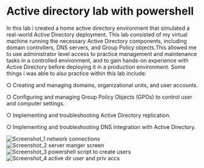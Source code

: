 # Active directory lab with powershell
<body> In this lab i created a home active directory environment that simulated a real-world Active Directory deployment. This lab consisted of my virtual machine running the necessary Active Directory components, including domain controllers, DNS servers, and Group Policy objects.This allowed me to use administrator level access to practice management and maintenance tasks in a controlled environment, and to gain hands-on experience with Active Directory before deploying it in a production environment. Some things i was able to also practice within this lab include:

○ Creating and managing domains, organizational units, and user accounts.

○ Configuring and managing Group Policy Objects (GPOs) to control user and computer settings.

○ Implementing and troubleshooting Active Directory replication.

○ Implementing and troubleshooting DNS integration with Active Directory.

![Screenshot_1  network connections](https://user-images.githubusercontent.com/121117376/214211440-d60d2b75-9fe4-4157-ac6c-465a3ed6d256.png)
![Screenshot_2 server manger screen](https://user-images.githubusercontent.com/121117376/214211624-02fe964b-f6f3-4815-9978-c003672ab701.png)
![Screenshot_3 powershell script to create users](https://user-images.githubusercontent.com/121117376/214211672-68574abb-3fce-47be-8258-20ca831d3c82.png)
![Screenshot_4 active dir user and priv accs](https://user-images.githubusercontent.com/121117376/214211698-706a322f-9b83-4339-8527-d4bbac8ca93c.png)


</body>

